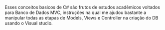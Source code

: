 Esses conceitos basicos de C# são frutos de estudos
acadêmicos voltados para Banco de Dados MVC,
instruções na qual me ajudou bastante a manipular 
todas as etapas de Models, Views e Controller 
na criação do DB usando o Visual studio.
